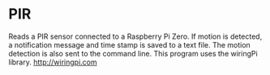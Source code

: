 # PIR
Reads a PIR sensor connected to a Raspberry Pi Zero. If motion is detected, a notification message and time stamp is saved to a text file. The motion detection is also sent to the command line.
This program uses the wiringPi library.
http://wiringpi.com
